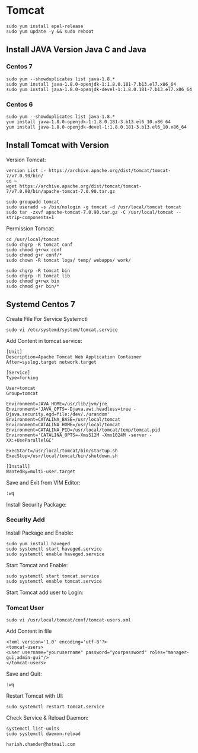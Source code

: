 # Tomcat
```
sudo yum install epel-release
sudo yum update -y && sudo reboot
```
## Install JAVA Version Java C and Java
### Centos 7
```
sudo yum --showduplicates list java-1.8.*
sudo yum install java-1.8.0-openjdk-1:1.8.0.181-7.b13.el7.x86_64
sudo yum install java-1.8.0-openjdk-devel-1:1.8.0.181-7.b13.el7.x86_64
```
### Centos 6
```
sudo yum --showduplicates list java-1.8.*
yum install java-1.8.0-openjdk-1:1.8.0.181-3.b13.el6_10.x86_64
yum install java-1.8.0-openjdk-devel-1:1.8.0.181-3.b13.el6_10.x86_64
```
## Install Tomcat with Version
Version Tomcat:
```
version List :- https://archive.apache.org/dist/tomcat/tomcat-7/v7.0.90/bin/
cd ~
wget https://archive.apache.org/dist/tomcat/tomcat-7/v7.0.90/bin/apache-tomcat-7.0.90.tar.gz
```

```
sudo groupadd tomcat
sudo useradd -s /bin/nologin -g tomcat -d /usr/local/tomcat tomcat
sudo tar -zxvf apache-tomcat-7.0.90.tar.gz -C /usr/local/tomcat --strip-components=1
```
Permission Tomcat:
```
cd /usr/local/tomcat
sudo chgrp -R tomcat conf
sudo chmod g+rwx conf
sudo chmod g+r conf/*
sudo chown -R tomcat logs/ temp/ webapps/ work/

sudo chgrp -R tomcat bin
sudo chgrp -R tomcat lib
sudo chmod g+rwx bin
sudo chmod g+r bin/*
```

## Systemd Centos 7
Create File For Service Systemctl
```
sudo vi /etc/systemd/system/tomcat.service
```
Add Content in tomcat.service:
```
[Unit]
Description=Apache Tomcat Web Application Container
After=syslog.target network.target

[Service]
Type=forking

User=tomcat
Group=tomcat

Environment=JAVA_HOME=/usr/lib/jvm/jre
Environment='JAVA_OPTS=-Djava.awt.headless=true -Djava.security.egd=file:/dev/./urandom'
Environment=CATALINA_BASE=/usr/local/tomcat
Environment=CATALINA_HOME=/usr/local/tomcat
Environment=CATALINA_PID=/usr/local/tomcat/temp/tomcat.pid
Environment='CATALINA_OPTS=-Xms512M -Xmx1024M -server -XX:+UseParallelGC'

ExecStart=/usr/local/tomcat/bin/startup.sh
ExecStop=/usr/local/tomcat/bin/shutdown.sh

[Install]
WantedBy=multi-user.target

```
Save and Exit from VIM Editor:
```
:wq
```
Install Security Package:
### Security Add
Install Package and Enable:
```
sudo yum install haveged
sudo systemctl start haveged.service
sudo systemctl enable haveged.service
```
Start Tomcat and Enable:
```
sudo systemctl start tomcat.service
sudo systemctl enable tomcat.service
```
Start Tomcat add user to Login:
### Tomcat User
```
sudo vi /usr/local/tomcat/conf/tomcat-users.xml
```
Add Content in file
```
<?xml version='1.0' encoding='utf-8'?>
<tomcat-users>
<user username="yourusername" password="yourpassword" roles="manager-gui,admin-gui"/>
</tomcat-users>
```
Save and Quit:
```
:wq
```
Restart Tomcat with UI:
```
sudo systemctl restart tomcat.service
```
Check Service & Reload Daemon:
```
systemctl list-units
sudo systemctl daemon-reload
```

```
harish.chander@hotmail.com
```
